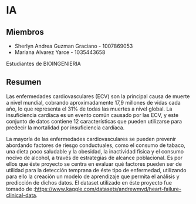 # IA
## Miembros
- Sherlyn Andrea Guzman Graciano - 1007869053
- Mariana Alvarez Yarce - 1035443658
  
Estudiantes de BIOINGENIERIA

 ## Resumen
Las enfermedades cardiovasculares (ECV) son la principal causa de muerte a nivel mundial, cobrando aproximadamente 17,9 millones de vidas cada año, lo que representa el 31% de todas las muertes a nivel global. La insuficiencia cardíaca es un evento común causado por las ECV, y este conjunto de datos contiene 12 características que pueden utilizarse para predecir la mortalidad por insuficiencia cardíaca.

La mayoría de las enfermedades cardiovasculares se pueden prevenir abordando factores de riesgo conductuales, como el consumo de tabaco, una dieta poco saludable y la obesidad, la inactividad física y el consumo nocivo de alcohol, a través de estrategias de alcance poblacional. Es por ellos que éste proyecto se centra en evaluar qué factores pueden ser de utilidad para la detección temprana de éste tipo de enfermedad, utilizando para ello la creación un modelo de aprendizaje que permita el análisis y predicción de dichos datos. 
El dataset utilizado en éste proyecto fue tomado de :https://www.kaggle.com/datasets/andrewmvd/heart-failure-clinical-data.


 

